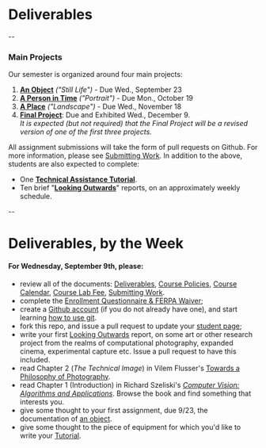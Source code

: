 # Deliverables 
--

### Main Projects

Our semester is organized around four main projects:

1. **[An Object](assignment1-object.md)** *("Still Life")* - Due Wed., September 23
1. **[A Person in Time](assignment2-person.md)** *("Portrait")* - Due Mon., October 19
1. **[A Place](assignment3-place.md)** *("Landscape")* - Due Wed., November 18
1. **[Final Project](assignment4-final.md)**: Due and Exhibited Wed., December 9. <br />*It is expected (but not required) that the Final Project will be a revised version of one of the first three projects.*

All assignment submissions will take the form of pull requests on Github. For more information, please see [Submitting Work](submitting-work.md). In addition to the above, students are also expected to complete: 

* One **[Technical Assistance Tutorial](tutorials.md)**.  
* Ten brief "**[Looking Outwards](looking-outwards.md)**" reports, on an approximately weekly schedule. 

-- 

# Deliverables, by the Week

#### For Wednesday, September 9th, please: 

* review all of the documents: [Deliverables](docs/deliverables.md), [Course Policies](docs/policies.md), [Course Calendar](docs/calendar.md), [Course Lab Fee](docs/course-fee.md), [Submitting Work](docs/submitting-work.md).
* complete the [Enrollment Questionnaire & FERPA Waiver](ferpa.md); 
* create a [Github account](https://github.com/) (if you do not already have one), and start learning [how to use git](git.md).
* fork this repo, and issue a pull request to update your [student page](students/index.md);
* write your first [Looking Outwards](looking-outwards.md) report, on some art or other research project from the realms of computational photography, expanded cinema, experimental capture etc. Issue a pull request to have this included. 
* read Chapter 2 (*The Technical Image*) in Vilem Flusser's [Towards a Philosophy of Photography](http://cmuems.com/excap/readings/flusser-towards-a-philosophy-of-photography.pdf).
* read Chapter 1 (Introduction) in Richard Szeliski's [*Computer Vision: Algorithms and Applications*](http://szeliski.org/Book/). Browse the book and find something that interests you. 
* give some thought to your first assignment, due 9/23, the documentation of [an object](assignment1-object.md).
* give some thought to the piece of equipment for which you'd like to write your [Tutorial](tutorials.md).

	
